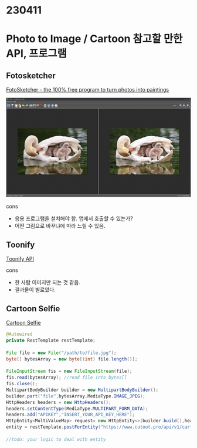 # 230411

# Photo to Image / Cartoon 참고할 만한 API, 프로그램

## Fotosketcher

[FotoSketcher - the 100% free program to turn photos into paintings](https://fotosketcher.com/)

![fotosketcher.JPG](230411%203c5b9e2c3f774921a4a829547f32db4c/fotosketcher.jpg)

cons

- 응용 프로그램을 설치해야 함. 앱에서 호출할 수 있는가?
- 어떤 그림으로 바꾸냐에 따라 느릴 수 있음.

## Toonify

[Toonify API](https://deepai.org/machine-learning-model/toonify)

cons

- 한 사람 이미지만 되는 것 같음.
- 결과물이 별로였다.

## Cartoon Selfie

[Cartoon Selfie](https://www.cutout.pro/api-document/cartoon-selfie/)

```java
@Autowired
private RestTemplate restTemplate;

File file = new File("/path/to/file.jpg");
byte[] bytesArray = new byte[(int) file.length()];

FileInputStream fis = new FileInputStream(file);
fis.read(bytesArray); //read file into bytes[]
fis.close();
MultipartBodyBuilder builder = new MultipartBodyBuilder();
builder.part("file",bytesArray,MediaType.IMAGE_JPEG);
HttpHeaders headers = new HttpHeaders();
headers.setContentType(MediaType.MULTIPART_FORM_DATA);
headers.add("APIKEY","INSERT_YOUR_API_KEY_HERE");
HttpEntity<MultiValueMap> request= new HttpEntity<>(builder.build(),headers);
entity = restTemplate.postForEntity("https://www.cutout.pro/api/v1/cartoonSelfie?cartoonType=1", request, Resource.class);

//todo: your logic to deal with entity
```